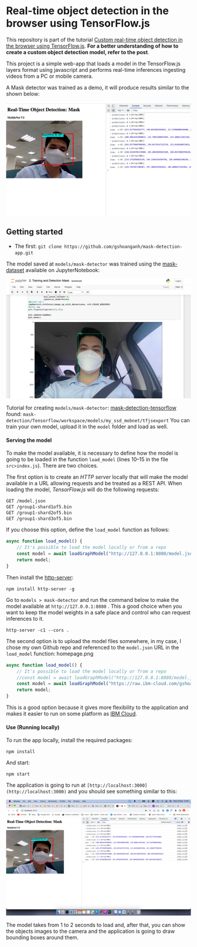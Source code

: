 # Real-time object detection in the browser using TensorFlow.js

This repository is part of the tutorial [Custom real-time object detection in the browser using TensorFlow.js](https://github.com/gshoanganh/mask-detection). **For a better understanding of how to create a custom object detection model, refer to the post**.


This project is a simple web-app that loads a model in the TensorFlow.js layers format using javascript and performs real-time inferences ingesting videos from a PC or mobile camera.

A Mask detector was trained as a demo, it will produce results similar to the shown below:

![Object detection demo](./git_media/mask-test.png)
<br/> 

## Getting started

- The first: `git clone https://github.com/gshoanganh/mask-detection-app.git`
<!-- - The second: `git clone https://github.com/gshoanganh/mask-detection.git` -->

The model saved at `models/mask-detector` was trained using the [mask-dataset](https://github.com/gshoanganh/mask-detection) available on JupyterNotebook:

<body> <a  href="https://github.com/gshoanganh/mask-detection">
<img  alt="Qries"
src="./git_media/mask-data-01.png">
</a>
</body
<br/>

Tutorial for creating `models/mask-detector`: [mask-detection-tensorflow](https://github.com/gshoanganh/mask-detection)
found: `mask-detection/Tensorflow/workspace/models/my_ssd_mobnet/tfjsexport`
You can train your own model, upload it in the `model` folder and load as well.
#### Serving the model

To make the model available, it is necessary to define how the model is going to be loaded in the function `load_model` (lines 10–15 in the file `src>index.js`). There are two choices.

The first option is to create an _HTTP server_ locally that will make the model available in a URL allowing requests and be treated as a REST API. When loading the model, _TensorFlow.js_ will do the following requests:

```
GET /model.json
GET /group1-shard1of5.bin
GET /group1-shard2of5.bin
GET /group1-shard3of5.bin 
```

If you choose this option, define the `load_model` function as follows:


```js
async function load_model() {
	// It's possible to load the model locally or from a repo
	const model = await loadGraphModel("http://127.0.0.1:8080/model.json");	
	return model;
}
```
Then install the [http-server](https://www.npmjs.com/package/http-server):

```
npm install http-server -g
```

Go to `models > mask-detector` and run the command below to make the model available at `http://127.0.0.1:8080` . This a good choice when you want to keep the model weights in a safe place and control who can request inferences to it.

```
http-server -c1 --cors .
```
The second option is to upload the model files somewhere, in my case, I chose my own Github repo and referenced to the `model.json` URL in the `load_model` function:
homepage.png
```js
async function load_model() {
	// It's possible to load the model locally or from a repo
	//const model = await loadGraphModel("http://127.0.0.1:8080/model.json");
	const model = await loadGraphModel("https://raw.ibm-cloud.com/gshoanganh/TFJS-object-detection/master/models/mask-detector/model.json");
	return model;
}
```

This is a good option because it gives more flexibility to the application and makes it easier to run on some platform as [IBM Cloud](https://cloud.ibm.com/).

#### Use (Running locally)
To run the app locally, install the required packages:

```
npm install
```

And start:

```
npm start
```

The application is going to run at `[http://localhost:3000](http://localhost:3000)` and you should see something similar to this:

![App home page](./git_media/homepage.png)

The model takes from 1 to 2 seconds to load and, after that, you can show the objects images to the camera and the application is going to draw bounding boxes around them.

